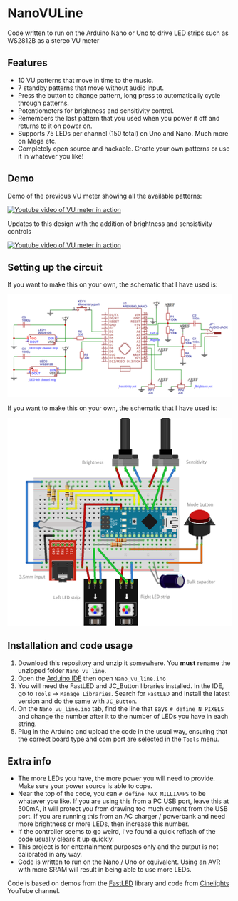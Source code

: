 # NanoVULine
Code written to run on the Arduino Nano or Uno to drive LED strips such as WS2812B as a stereo VU meter

## Features
- 10 VU patterns that move in time to the music.
- 7 standby patterns that move without audio input.
- Press the button to change pattern, long press to automatically cycle through patterns.
- Potentiometers for brightness and sensitivity control.
- Remembers the last pattern that you used when you power it off and returns to it on power on.
- Supports 75 LEDs per channel (150 total) on Uno and Nano. Much more on Mega etc.
- Completely open source and hackable. Create your own patterns or use it in whatever you like!

## Demo
Demo of the previous VU meter showing all the available patterns:

[![Youtube video of VU meter in action](http://img.youtube.com/vi/jhyUqx6inwI/0.jpg)](https://www.youtube.com/watch?v=jhyUqx6inwI)

Updates to this design with the addition of brightness and sensistivity controls

[![Youtube video of VU meter in action](http://img.youtube.com/vi/jhyUqx6inwI/0.jpg)](https://www.youtube.com/watch?v=jhyUqx6inwI)

## Setting up the circuit
If you want to make this on your own, the schematic that I have used is:

![Wiring schematic](Schematic/Schematic.png)

If you want to make this on your own, the schematic that I have used is:

![Breadboard view](Schematic/Breadboard.png)

## Installation and code usage
1. Download this repository and unzip it somewhere. You **must** rename the unzipped folder `Nano_vu_line`.
2. Open the [Arduino IDE](https://www.arduino.cc/en/Main/Software) then open `Nano_vu_line.ino`
3. You will need the FastLED and JC_Button libraries installed. In the IDE, go to `Tools` -> `Manage Libraries`. Search for `FastLED` and install the latest version and do the same with `JC_Button`.
4. On the `Nano_vu_line.ino` tab, find the line that says `# define N_PIXELS` and change the number after it to the number of LEDs you have in each string.
6. Plug in the Arduino and upload the code in the usual way, ensuring that the correct board type and com port are selected in the `Tools` menu.

## Extra info
- The more LEDs you have, the more power you will need to provide. Make sure your power source is able to cope.
- Near the top of the code, you can `# define MAX_MILLIAMPS` to be whatever you like. If you are using this from a PC USB port, leave this at 500mA, it will protect you from drawing too much current from the USB port. If you are running this from an AC charger / powerbank and need more brightness or more LEDs, then increase this number.
- If the controller seems to go weird, I've found a quick reflash of the code usually clears it up quickly.
- This project is for entertainment purposes only and the output is not calibrated in any way.
- Code is written to run on the Nano / Uno or equivalent. Using an AVR with more SRAM will result in being able to use more LEDs.

Code is based on demos from the [FastLED](http://fastled.io/) library and code from [Cinelights](https://www.youtube.com/channel/UCOG6Bi2kvpDa1c8gHWZI5CQ) YouTube channel.
